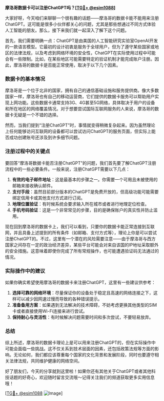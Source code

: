 **摩洛哥数据卡可以注册ChatGPT吗？[[TG💪+ @esim1088](https://t.me/s/esim1088)]**

大家好呀，今天咱们来聊聊一个很有趣的话题——摩洛哥的数据卡能不能用来注册ChatGPT。这可能是很多小伙伴都关心的问题，尤其是那些想通过不同方式体验人工智能的朋友。那么，接下来我们就一起深入了解下这个问题。

首先，我们需要明确一点：ChatGPT是由美国的人工智能研究实验室OpenAI开发的一款语言模型。它最初的设计初衷是服务于全球用户，但为了遵守某些国家或地区的法律法规，以及考虑到网络环境的安全性，ChatGPT在实际使用过程中可能会有一些限制。比如，在某些地区可能需要特定的验证机制才能完成账户注册。因此，摩洛哥的数据卡是否能正常使用，取决于以下几个因素。

### 数据卡的基本情况

摩洛哥是一个位于北非的国家，拥有自己的通信基础设施和服务提供商。像大多数国家一样，摩洛哥也有自己的移动运营商，它们提供的数据卡服务可以帮助用户实现上网功能。这些数据卡通常支持3G、4G甚至5G网络，具体取决于用户的设备和所在地区的网络覆盖情况。对于想要尝试国际互联网服务的人来说，摩洛哥的数据卡无疑是一个不错的选择。

然而，当我们提到“注册ChatGPT”时，事情就变得稍微复杂起来。因为虽然理论上任何能够访问互联网的设备都可以尝试访问ChatGPT的服务页面，但实际上能否成功创建账号还涉及到许多细节问题。

### 注册过程中的关键点

要回答“摩洛哥数据卡能否注册ChatGPT”的问题，我们首先要了解ChatGPT注册流程中的一些必要条件。一般来说，注册ChatGPT需要以下几点：

1. **有效的电子邮件地址**：这是最基本的步骤之一。你需要一个可用且未被使用的邮箱来接收确认邮件。
2. **支付手段**：虽然目前部分版本的ChatGPT是免费开放的，但高级功能可能需要绑定信用卡或其他支付方式进行订阅。
3. **地理位置验证**：有时候系统会要求输入所在城市或者进行地理定位检查。
4. **手机号码验证**：这是一个非常常见的步骤，目的是确保账户的真实性并防止滥用。

现在回到摩洛哥的数据卡上，我们可以看到，只要你的数据卡能正常连接到互联网，并且具备上述提到的所有条件（如邮箱、支付方式等），理论上你是可以尝试注册ChatGPT的。不过，这里有一个潜在的风险需要注意——由于摩洛哥与西方国家之间存在一定的政治经济差异，某些平台可能会对来自该国的IP地址采取额外的安全措施。这意味着即使你完成了所有常规操作，也可能遭遇验证码无法通过的情况。

### 实际操作中的建议

如果你确实希望使用摩洛哥的数据卡来注册ChatGPT，这里有一些建议供参考：

1. **选择可靠的网络环境**：尽量保证你的设备处于稳定且高速的网络连接之下，这样可以减少因网速过慢而导致的各种错误提示。
2. **准备备用方案**：如果遇到无法解决的技术障碍，不妨考虑更换其他类型的SIM卡或者直接使用Wi-Fi连接来进行尝试。
3. **保持耐心与灵活性**：有时候解决问题需要时间和多次尝试，不要轻易放弃。

### 总结

综上所述，摩洛哥的数据卡理论上是可以用来注册ChatGPT的，但在实际操作中可能会面临一些挑战。这不仅关系到技术层面的因素，还包括政策法规等方面的影响。无论如何，我们都应该尊重每个国家的文化背景和发展阶段，同时也要遵守相关法律法规，共同维护健康的网络空间。

好了朋友们，今天的分享就到这里啦！如果你还有其他关于ChatGPT或者其他科技话题的好奇心，欢迎随时留言交流哦～记得关注我们的频道获取更多实用信息哦！

[[TG💪+ @esim1088](https://t.me/s/esim1088) ![Image](https://i.postimg.cc/4NQfJmqS/Snipaste-2025-05-13-00-14-12.png)]